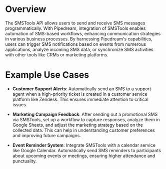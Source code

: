 # Overview

The SMSTools API allows users to send and receive SMS messages programmatically. With Pipedream, integration of SMSTools enables automation of SMS-based workflows, enhancing communication strategies in various business processes. By harnessing Pipedream's capabilities, users can trigger SMS notifications based on events from numerous applications, analyze incoming SMS data, or synchronize SMS activities with other tools like CRMs or marketing platforms.

# Example Use Cases

- **Customer Support Alerts**: Automatically send an SMS to a support agent when a high-priority ticket is created in a customer service platform like Zendesk. This ensures immediate attention to critical issues.

- **Marketing Campaign Feedback**: After sending out a promotional SMS via SMSTools, set up a workflow to capture responses, analyze them in Google Sheets, and adjust the marketing strategy based on the collected data. This can help in understanding customer preferences and improving future campaigns.

- **Event Reminder System**: Integrate SMSTools with a calendar service like Google Calendar. Automatically send SMS reminders to participants about upcoming events or meetings, ensuring higher attendance and punctuality.
